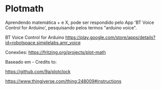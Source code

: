 # Plotmath

Aprendendo matemática + e X, pode ser respondido pelo App 'BT Voice Control for Arduino', pesquisando pelos termos "arduino voice".

BT Voice Control for Arduino
https://play.google.com/store/apps/details?id=robotspace.simplelabs.amr_voice

Conexões:
https://fritzing.org/projects/plot-math

Baseado em - Credits to:

https://github.com/9a/plotclock

https://www.thingiverse.com/thing:248009#instructions